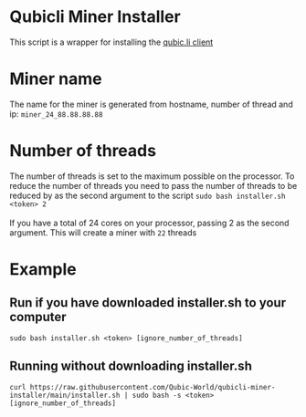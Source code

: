 # Qubicli Miner Installer

This script is a wrapper for installing the [qubic.li client](https://github.com/qubic-li/client)

# Miner name

The name for the miner is generated from hostname, number of thread and ip: `miner_24_88.88.88.88`

# Number of threads

The number of threads is set to the maximum possible on the processor. To reduce the number of threads you need to pass the number of threads to be reduced by as the second argument to the script
`sudo bash installer.sh <token> 2`
<br></br>
If you have a total of 24 cores on your processor, passing 2 as the second argument. This will create a miner with `22` threads


# Example

## Run if you have downloaded installer.sh to your computer

```
sudo bash installer.sh <token> [ignore_number_of_threads]
```

## Running without downloading installer.sh

```
curl https://raw.githubusercontent.com/Qubic-World/qubicli-miner-installer/main/installer.sh | sudo bash -s <token> [ignore_number_of_threads]
```
